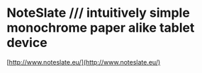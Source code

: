 <!--
id: 2848891003
link: http://tumblr.atmos.org/post/2848891003/noteslate-intuitively-simple-monochrome-paper-alike
slug: noteslate-intuitively-simple-monochrome-paper-alike
date: Thu Jan 20 2011 16:15:17 GMT-0800 (PST)
publish: 2011-01-020
tags: 
title: NoteSlate /// intuitively simple monochrome paper alike tablet device
-->


NoteSlate /// intuitively simple monochrome paper alike tablet device
=====================================================================

[http://www.noteslate.eu/](http://www.noteslate.eu/)


